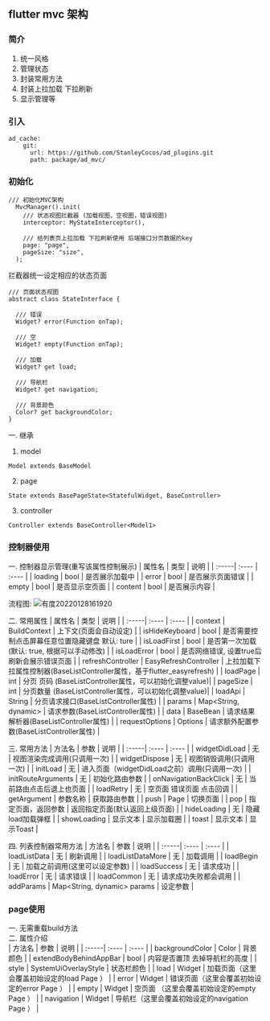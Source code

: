 ## flutter mvc 架构

### 简介
1. 统一风格
2. 管理状态
3. 封装常用方法
4. 封装上拉加载 下拉刷新
5. 显示管理等


### 引入  
```
ad_cache:
    git:
      url: https://github.com/StanleyCocos/ad_plugins.git
      path: package/ad_mvc/
```

### 初始化
```
/// 初始化MVC架构
  MvcManager().init(
    /// 状态视图拦截器 (加载视图，空视图，错误视图)
    interceptor: MyStateInterceptor(),

    /// 给列表页上拉加载 下拉刷新使用 后端接口分页数据的key
    page: "page",
    pageSize: "size",
  );
```
拦截器统一设定相应的状态页面
```
/// 页面状态视图
abstract class StateInterface {

  /// 错误
  Widget? error(Function onTap);

  /// 空
  Widget? empty(Function onTap);

  /// 加载
  Widget? get load;

  /// 导航栏
  Widget? get navigation;

  /// 背景颜色
  Color? get backgroundColor;
}
```
一. 继承 
1.  model 
  ```
  Model extends BaseModel
  ```
  2. page 
  ```
  State extends BasePageState<StatefulWidget, BaseController>
  ```
  3. controller
  ```
  Controller extends BaseController<Model1>
  ```

### 控制器使用   
  
一. 控制器显示管理(重写该属性控制展示)
| 属性名 | 类型 | 说明 | 
| :-----| :---- | :---- |
| loading | bool | 是否展示加载中 | 
| error | bool | 是否展示页面错误 |
| empty | bool | 是否显示空页面 |
| content | bool | 是否展示内容 |


流程图:
![有度20220128161920](https://user-images.githubusercontent.com/22318878/151511834-da9b30ad-0f50-4f64-b522-acb8270bd31e.png)



二. 常用属性
| 属性名 | 类型 | 说明 | 
| :-----| :---- | :---- |
| context | BuildContext | 上下文(页面会自动设定) | 
| isHideKeyboard | bool | 是否需要控制点击屏幕任意位置隐藏键盘 默认: ture |
| isLoadFirst | bool | 是否第一次加载(默认: true, 根据可以手动修改) |
| isLoadError | bool | 是否网络错误, 设置true后 刷新会展示错误页面 |
| refreshController | EasyRefreshController | 上拉加载下拉属性控制器(BaseListController属性，基于flutter_easyrefresh) | 
| loadPage | int | 分页 页码 (BaseListController属性，可以初始化调整value)|
| pageSize | int | 分页数量 (BaseListController属性，可以初始化调整value)|
| loadApi | String | 分页请求接口(BaseListController属性) |
| params |  Map<String, dynamic> | 请求参数(BaseListController属性) |
| data | BaseBean | 请求结果解析器(BaseListController属性) |
| requestOptions | Options | 请求额外配置参数(BaseListController属性) |




三. 常用方法 
| 方法名 | 参数 | 说明 | 
| :-----| :---- | :---- |
| widgetDidLoad | 无 | 视图渲染完成调用(只调用一次) | 
| widgetDispose | 无 | 视图销毁调用(只调用一次) |
| initLoad | 无 | 进入页面（widgetDidLoad之前）调用(只调用一次) |
| initRouteArguments | 无 | 初始化路由参数 |
| onNavigationBackClick | 无 | 当前路由点击后退上也页面 | 
| loadRetry | 无 | 空页面 错误页面 点击回调 |
| getArgument | 参数名称 | 获取路由参数 |
| push | Page | 切换页面 |
| pop |  指定页面，返回参数 | 返回指定页面(默认返回上级页面) |
| hideLoading | 无 | 隐藏load加载弹框 |
| showLoading | 显示文本 | 显示加载圈 |
| toast | 显示文本 | 显示Toast |


四. 列表控制器常用方法
| 方法名 | 参数 | 说明 | 
| :-----| :---- | :---- |
| loadListData | 无 | 刷新调用 | 
| loadListDataMore | 无 | 加载调用 |
| loadBegin | 无 | 加载之前调用(这里可以设定参数) |
| loadSuccess | 无 | 请求成功 |
| loadError | 无 | 请求错误 | 
| loadCommon | 无 | 请求成功失败都会调用 |
| addParams | Map<String, dynamic> params | 设定参数 |



### page使用
一. 无需重载build方法  
二. 属性介绍  
| 方法名 | 参数 | 说明 | 
| :-----| :---- | :---- |
| backgroundColor | Color | 背景颜色 | 
| extendBodyBehindAppBar | bool | 内容是否置顶 去掉导航栏的高度 |
| style | SystemUiOverlayStyle | 状态栏颜色 |
| load | Widget | 加载页面（这里会覆盖初始设定的load Page ） |
| error | Widget | 错误页面（这里会覆盖初始设定的error Page ） | 
| empty | Widget | 空页面 （这里会覆盖初始设定的empty Page ） |
| navigation | Widget | 导航栏（这里会覆盖初始设定的navigation Page ） |




